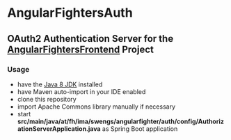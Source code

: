 # AngularFightersAuth
## OAuth2 Authentication Server for the [AngularFightersFrontend](https://github.com/haxhaagn15/AngularFightersFrontend) Project

### Usage
- have the [Java 8 JDK](http://www.oracle.com/technetwork/java/javase/downloads/jdk8-downloads-2133151.html) installed
- have Maven auto-import in your IDE enabled
- clone this repository
- import Apache Commons library manually if necessary
- start **src/main/java/at/fh/ima/swengs/angularfighter/auth/config/AuthorizationServerApplication.java** as Spring Boot application

